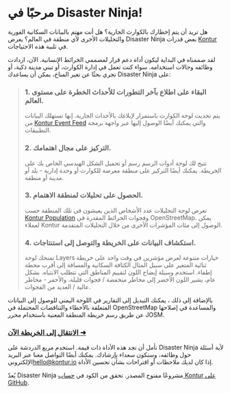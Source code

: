 مرحبًا في Disaster Ninja!
=========================

هل تريد أن يتم إخطارك بالكوارث الجارية؟ هل أنت مهتم بالبيانات السكانية الفورية والتحليلات الأخرى لأي منطقة في العالم؟ يعرض Disaster Ninja بعض قدرات [Kontur](https://www.kontur.io/) في تلبية هذه الاحتياجات.

لقد صممناه في البداية ليكون أداة دعم قرار لمصممي الخرائط الإنسانية. الآن، ازدادت وظائفه وحالات استخدامه. سواء كنت تعمل في إدارة الكوارث، أو تبني مدينة ذكية، أو تجري بحثًا عن تغير المناخ، يمكن أن يساعدك Disaster Ninja على:

> ### 1. البقاء على اطلاع بآخر التطورات للأحداث الخطرة على مستوى العالم.
>
> يتم تحديث لوحة الكوارث باستمرار لإبلاغك بالأحداث الجارية. إنها تستهلك البيانات من [Kontur Event Feed](https://www.kontur.io/portfolio/event-feed/) والتي يمكنك أيضًا الوصول إليها عبر واجهة برمجة التطبيقات.
>
> ### 2. التركيز على مجال اهتمامك.
>
> تتيح لك لوحة أدوات الرسم رسم أو تحميل الشكل الهندسي الخاص بك على الخريطة. يمكنك أيضًا التركيز على منطقة معرضة للكوارث أو وحدة إدارية - بلد أو مدينة أو منطقة.
>
> ### 3. الحصول على تحليلات لمنطقة الاهتمام.
>
> تعرض لوحة التحليلات عدد الأشخاص الذين يعيشون في تلك المنطقة حسب [Kontur Population](https://data.humdata.org/dataset/kontur-population-dataset) وفجوات الخرائط المقدرة في OpenStreetMap. يمكن لعملاء Kontur الوصول إلى مئات المؤشرات الأخرى من خلال التحليلات المتقدمة.
>
> ### 4. استكشاف البيانات على الخريطة والتوصل إلى استنتاجات.
>
> تمنحك لوحة Layers خيارات متنوعة لعرض مؤشرين في وقت واحد على خريطة ثنائية المتغير على سبيل المثال الكثافة السكانية والمسافة إلى أقرب محطة إطفاء. استخدم وسيلة إيضاح اللون لتقييم المناطق التي تتطلب الانتباه.
> بشكل عام، يشير اللون الأخضر إلى مخاطر منخفضة / فجوات قليلة، والأحمر - مخاطر عالية / العديد من الفجوات.

بالإضافة إلى ذلك ، يمكنك التبديل إلى التقارير في اللوحة اليمنى للوصول إلى البيانات المتعلقة بالأخطاء والتناقضات المحتملة في OpenStreetMap والمساعدة في إصلاحها عن طريق رسم خريطة المنطقة المعنية باستخدام محرر JOSM.

### [الانتقال إلى الخريطة الآن ➜](/ "map")

نأمل أن تجد هذه الأداة ذات قيمة. استخدم مربع الدردشة على Disaster Ninja لأية أسئلة حول وظائفه، وسنكون سعداء بإرشادك. يمكنك أيضًا التواصل معنا عبر البريد الإلكتروني[hello@kontur.io](mailto:hello@kontur.io) إذا كان لديك ملاحظات أو اقتراحات بشأن تحسين الأداة.

يُعدّ Disaster Ninja مشروعًا مفتوح المصدر. تحقق من الكود في [حساب Kontur على GitHub](https://github.com/konturio).
